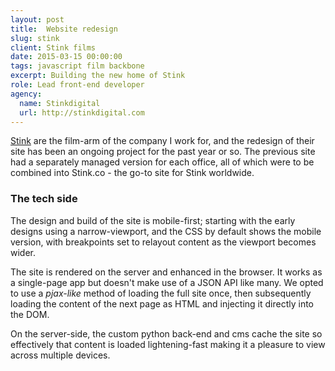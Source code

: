 ```yaml
---
layout: post
title:  Website redesign
slug: stink
client: Stink films
date: 2015-03-15 00:00:00
tags: javascript film backbone
excerpt: Building the new home of Stink
role: Lead front-end developer
agency:
  name: Stinkdigital
  url: http://stinkdigital.com
---
```

[Stink](http://stink.co) are the film-arm of the company I work for, and the redesign of their site has been an ongoing project for the past year or so. The previous site had a separately managed version for each office, all of which were to be combined into Stink.co - the go-to site for Stink worldwide.

### The tech side

The design and build of the site is mobile-first; starting with the early designs using a narrow-viewport, and the CSS by default shows the mobile version, with breakpoints set to relayout content as the viewport becomes wider.

The site is rendered on the server and enhanced in the browser. It works as a single-page app but doesn't make use of a JSON API like many. We opted to use a *pjax-like* method of loading the full site once, then subsequently loading the content of the next page as HTML and injecting it directly into the DOM.

On the server-side, the custom python back-end and cms cache the site so effectively that content is loaded lightening-fast making it a pleasure to view across multiple devices.
